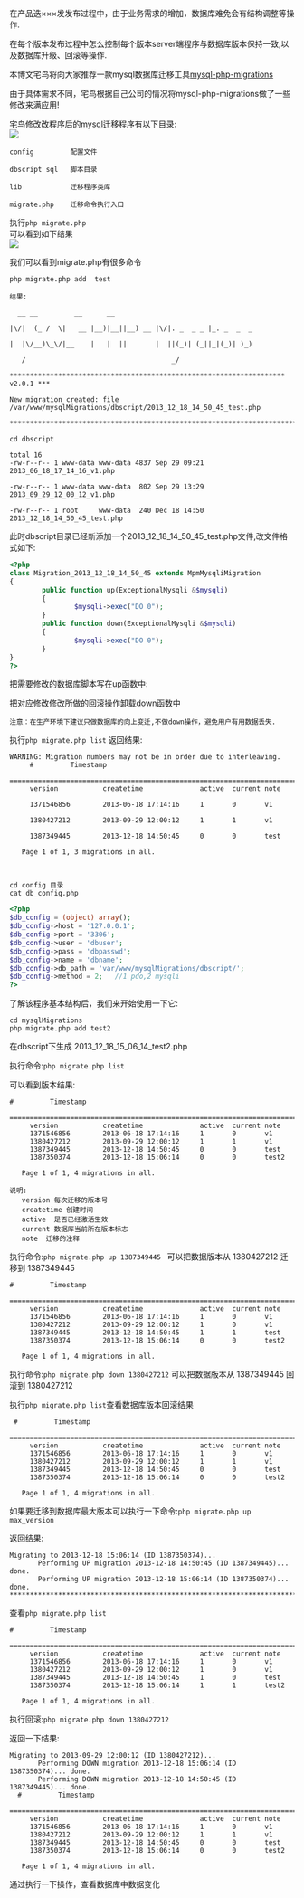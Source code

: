 在产品迭×××发发布过程中，由于业务需求的增加，数据库难免会有结构调整等操作.  

在每个版本发布过程中怎么控制每个版本server端程序与数据库版本保持一致,以及数据库升级、回滚等操作.  

本博文宅鸟将向大家推荐一款mysql数据库迁移工具[mysql-php-migrations](https://github.com/davesloan/mysql-php-migrations)  

由于具体需求不同，宅鸟根据自己公司的情况将mysql-php-migrations做了一些修改来满应用!  

宅鸟修改改程序后的mysql迁移程序有以下目录:  
![](_v_images/20190428144857307_25425.png)  

```console
config         配置文件

dbscript sql   脚本目录

lib            迁移程序类库

migrate.php    迁移命令执行入口
```

执行`php migrate.php`  
可以看到如下结果  
![](_v_images/20190428144940186_24762.png)  

我们可以看到migrate.php有很多命令  

```console
php migrate.php add  test

结果:

  __ __         __      __

|\/|  (_ /  \|   __ |__)|__||__) __ |\/|. _  _ _ |_. _  _  _

|  |\/__)\_\/|__    |   |  ||       |  ||(_)| (_||_|(_)| )_)

   /                                    _/

******************************************************************** v2.0.1 ***

New migration created: file
/var/www/mysqlMigrations/dbscript/2013_12_18_14_50_45_test.php

*******************************************************************************

cd dbscript

total 16
-rw-r--r-- 1 www-data www-data 4837 Sep 29 09:21 2013_06_18_17_14_16_v1.php

-rw-r--r-- 1 www-data www-data  802 Sep 29 13:29 2013_09_29_12_00_12_v1.php

-rw-r--r-- 1 root     www-data  240 Dec 18 14:50 2013_12_18_14_50_45_test.php
```

此时dbscript目录已经新添加一个2013_12_18_14_50_45_test.php文件,改文件格式如下:  

```php
<?php
class Migration_2013_12_18_14_50_45 extends MpmMysqliMigration
{
        public function up(ExceptionalMysqli &$mysqli)
        {
                $mysqli->exec("DO 0");
        }
        public function down(ExceptionalMysqli &$mysqli)
        {
                $mysqli->exec("DO 0");
        }
}
?>
```

把需要修改的数据库脚本写在up函数中:  

把对应修改修改所做的回滚操作卸载down函数中  

`注意：在生产环境下建议只做数据库的向上变迁,不做down操作，避免用户有用数据丢失.`  

执行`php migrate.php list` 返回结果:  

```console
WARNING: Migration numbers may not be in order due to interleaving.
     #         Timestamp
   ========================================================================
     version           createtime              active  current note

     1371546856        2013-06-18 17:14:16     1       0       v1

     1380427212        2013-09-29 12:00:12     1       1       v1

     1387349445        2013-12-18 14:50:45     0       0       test

   Page 1 of 1, 3 migrations in all.



cd config 目录
cat db_config.php
```

```php
<?php
$db_config = (object) array();
$db_config->host = '127.0.0.1';
$db_config->port = '3306';
$db_config->user = 'dbuser';
$db_config->pass = 'dbpasswd';
$db_config->name = 'dbname';
$db_config->db_path = 'var/www/mysqlMigrations/dbscript/';
$db_config->method = 2;   //1 pdo,2 mysqli
?>
```

了解该程序基本结构后，我们来开始使用一下它:  

```console
cd mysqlMigrations
php migrate.php add test2  
```

在dbscript下生成 2013_12_18_15_06_14_test2.php  

执行命令:`php migrate.php list`  

可以看到版本结果:  

```console
#         Timestamp
   ========================================================================
     version           createtime              active  current note
     1371546856        2013-06-18 17:14:16     1       0       v1
     1380427212        2013-09-29 12:00:12     1       1       v1
     1387349445        2013-12-18 14:50:45     0       0       test
     1387350374        2013-12-18 15:06:14     0       0       test2

   Page 1 of 1, 4 migrations in all.

说明:
   version 每次迁移的版本号
   createtime 创建时间
   active  是否已经激活生效
   current 数据库当前所在版本标志
   note  迁移的注释
```

执行命令:`php migrate.php up 1387349445 `  可以把数据版本从 1380427212 迁移到 1387349445  

```console
#         Timestamp
   ========================================================================
     version           createtime              active  current note
     1371546856        2013-06-18 17:14:16     1       0       v1
     1380427212        2013-09-29 12:00:12     1       0       v1
     1387349445        2013-12-18 14:50:45     1       1       test
     1387350374        2013-12-18 15:06:14     0       0       test2

   Page 1 of 1, 4 migrations in all.
```

执行命令:`php migrate.php down 1380427212`        可以把数据版本从 1387349445 回滚到 1380427212  

执行`php migrate.php list`查看数据库版本回滚结果  

```console
 #         Timestamp
   ========================================================================
     version           createtime              active  current note
     1371546856        2013-06-18 17:14:16     1       0       v1
     1380427212        2013-09-29 12:00:12     1       1       v1
     1387349445        2013-12-18 14:50:45     0       0       test
     1387350374        2013-12-18 15:06:14     0       0       test2

   Page 1 of 1, 4 migrations in all.
```

如果要迁移到数据库最大版本可以执行一下命令:`php migrate.php up max_version`  

返回结果:  

```console
Migrating to 2013-12-18 15:06:14 (ID 1387350374)...
       Performing UP migration 2013-12-18 14:50:45 (ID 1387349445)... done.
       Performing UP migration 2013-12-18 15:06:14 (ID 1387350374)... done.
*******************************************************************************
```

查看`php migrate.php list`  

```console
#         Timestamp
   ========================================================================
     version           createtime              active  current note
     1371546856        2013-06-18 17:14:16     1       0       v1
     1380427212        2013-09-29 12:00:12     1       0       v1
     1387349445        2013-12-18 14:50:45     1       0       test
     1387350374        2013-12-18 15:06:14     1       1       test2

   Page 1 of 1, 4 migrations in all.
```

执行回滚:`php migrate.php down 1380427212      `  

返回一下结果:  

```console
Migrating to 2013-09-29 12:00:12 (ID 1380427212)...
       Performing DOWN migration 2013-12-18 15:06:14 (ID 1387350374)... done.
       Performing DOWN migration 2013-12-18 14:50:45 (ID 1387349445)... done.
  #         Timestamp
   ========================================================================
     version           createtime              active  current note
     1371546856        2013-06-18 17:14:16     1       0       v1
     1380427212        2013-09-29 12:00:12     1       1       v1
     1387349445        2013-12-18 14:50:45     0       0       test
     1387350374        2013-12-18 15:06:14     0       0       test2

   Page 1 of 1, 4 migrations in all.
```

通过执行一下操作，查看数据库中数据变化